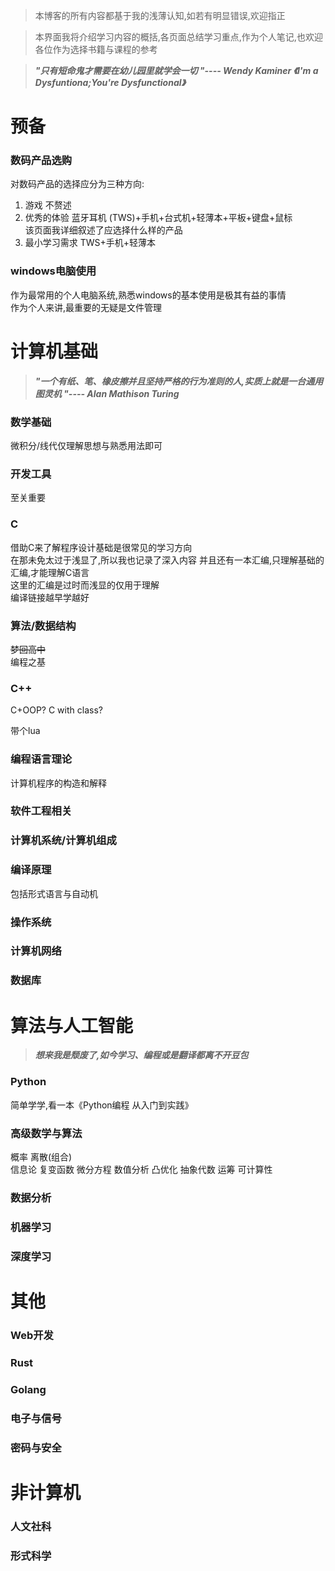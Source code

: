 >本博客的所有内容都基于我的浅薄认知,如若有明显错误,欢迎指正 

>本界面我将介绍学习内容的概括,各页面总结学习重点,作为个人笔记,也欢迎各位作为选择书籍与课程的参考

>___"只有短命鬼才需要在幼儿园里就学会一切 "---- Wendy Kaminer 《I'm a Dysfuntiona;You're Dysfunctional》___

# 预备

### 数码产品选购

对数码产品的选择应分为三种方向:  
1. 游戏 不赘述  
2. 优秀的体验 蓝牙耳机 (TWS)+手机+台式机+轻薄本+平板+键盘+鼠标  
该页面我详细叙述了应选择什么样的产品  
3. 最小学习需求 TWS+手机+轻薄本    

###  windows电脑使用

作为最常用的个人电脑系统,熟悉windows的基本使用是极其有益的事情  
作为个人来讲,最重要的无疑是文件管理

# 计算机基础

>___"一个有纸、笔、橡皮擦并且坚持严格的行为准则的人,实质上就是一台通用图灵机 "---- Alan Mathison Turing___

### 数学基础

微积分/线代仅理解思想与熟悉用法即可

### 开发工具

至关重要

### C

借助C来了解程序设计基础是很常见的学习方向  
在那未免太过于浅显了,所以我也记录了深入内容
并且还有一本汇编,只理解基础的汇编,才能理解C语言    
这里的汇编是过时而浅显的仅用于理解  
编译链接越早学越好

### 算法/数据结构

~~梦回高中~~   
编程之基


### C++

C+OOP?  C with class?  

带个lua

### 编程语言理论

计算机程序的构造和解释

### 软件工程相关

### 计算机系统/计算机组成

### 编译原理

包括形式语言与自动机

### 操作系统

### 计算机网络

### 数据库

# 算法与人工智能

>***想来我是颓废了,如今学习、编程或是翻译都离不开豆包***

### Python

简单学学,看一本《Python编程 从入门到实践》

### 高级数学与算法
概率 离散(组合)  
信息论 复变函数 微分方程 数值分析 凸优化 抽象代数 运筹 可计算性

### 数据分析

### 机器学习

### 深度学习

# 其他

### Web开发

### Rust

### Golang

### 电子与信号

### 密码与安全


# 非计算机

### 人文社科



### 形式科学
